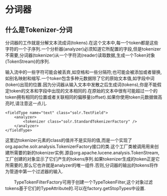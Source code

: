 # 分词器

## 什么是Tokenizer-分词

分词器的工作就是分解文本流成词\(tokens\).在这个文本中,每一个token都是这些字符的一个子序列.一个分析器\(analyzer\)必须知道它所配置的字段,但是tokenizer不需要,分词器\(tokenizer\)从一个字符流\(reader\)读取数据,生成一个Token对象\(TokenStream\)的序列.

输入流中的一些字符可能会被丢弃,如空格和一些分隔符;也可能会被添加或者替换,如别名映射和缩写.一个token包含多种元数据除了它的原始文本值,如字段中词\(token\)出现的位置.因为分词器从输入文本中发散之后生成词\(tokens\),你是不能假定token的文本和字段中出现的文本相同的.在原始的文本中很有可能超过一个的token拥有相同的位置或者关联相同的偏移量\(offset\).如果你使用token元数据做高亮时,请注意这一点儿.

```
<fieldType name="text" class="solr.TextField">
    <analyzer>
        <tokenizer class="solr.StandardTokenizerFactory" />
    </analyzer>
</fieldType>
```

这里边tokenizer元素的class的值并不是实际的值,而是一个实现了org.apache.solr.analysis.TokenizerFactory接口的类.这个工厂类被调用用来创建所需要的新的tokenizer实例.源自org.apache.lucene.analysis.TokenStream,工厂创建的对象显示了它们产生的tokens序列.如果tokenizer生成的token正是它所需要的,那么它也许就是analyzer的唯一组件.否则,分词器的输出的tokens将作为管道中第一个过滤器的输入.

　　TypeTokenFilterFactory可用于创建一个TypeTokenFilter,这个对象过滤tokens基于它们的TypeAttribute的.可以在factory.getStopTypes中设置.

